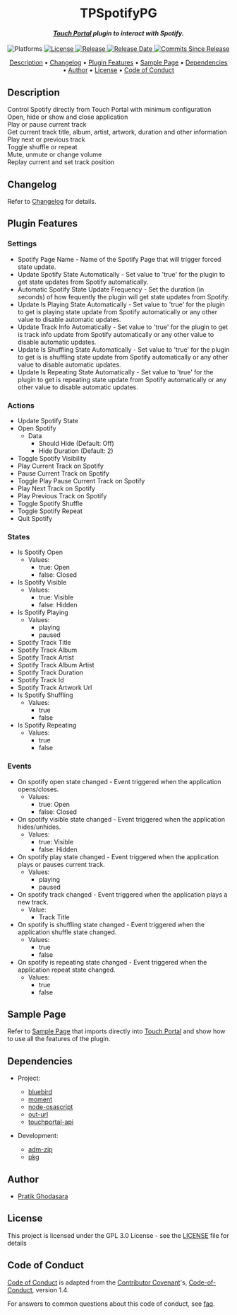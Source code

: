 <h1 align="center">
  <br>
  TPSpotifyPG
  <br>
</h1>

<h4 align="center"><i><a href="https://www.touch-portal.com" target="_blank">Touch Portal</a> plugin to interact with Spotify.</i></h4>

<p align="center">
  <a>
    <img src="https://img.shields.io/badge/OS-macOS-blue?style=for-the-badge"
         alt="Platforms">
  </a>
  <a href="#license">
    <img src="https://img.shields.io/github/license/pratikghodasara/tp-spotify-pg?style=for-the-badge"
         alt="License">
  </a>
  <a href="https://github.com/pratikghodasara/tp-spotify-pg/releases">
    <img src="https://img.shields.io/github/v/release/pratikghodasara/tp-spotify-pg?include_prereleases&sort=semver&style=for-the-badge"
         alt="Release">
  </a>
  <a href="https://github.com/pratikghodasara/tp-spotify-pg/releases">
    <img src="https://img.shields.io/github/release-date-pre/pratikghodasara/tp-spotify-pg?style=for-the-badge"
         alt="Release Date">
  </a>
  <a href="https://github.com/pratikghodasara/tp-spotify-pg/commits/master/">
    <img src="https://img.shields.io/github/commits-since/pratikghodasara/tp-spotify-pg/latest?include_prereleases&style=for-the-badge&label=Commits%20Since%20Release"
         alt="Commits Since Release">
  </a>
</p>

<p align="center">
  <a href="#description">Description</a> •
  <a href="#changelog">Changelog</a> •
  <a href="#plugin-features">Plugin Features</a> •
  <a href="#sample-page">Sample Page</a> •
  <a href="#dependencies">Dependencies</a> •
  <a href="#author">Author</a> •
  <a href="#license">License</a> •
  <a href="#code-of-conduct">Code of Conduct</a>
</p>

## Description

Control Spotify directly from Touch Portal with minimum configuration<br>
Open, hide or show and close application<br>
Play or pause current track<br>
Get current track title, album, artist, artwork, duration and other information<br>
Play next or previous track<br>
Toggle shuffle or repeat<br>
Mute, unmute or change volume<br>
Replay current and set track position<br>

## Changelog

Refer to [Changelog](CHANGELOG.md) for details.

## Plugin Features

### Settings
 - Spotify Page Name - Name of the Spotify Page that will trigger forced state update.
 - Update Spotify State Automatically - Set value to 'true' for the plugin to get state updates from Spotify automatically.
 - Automatic Spotify State Update Frequency - Set the duration (in seconds) of how fequently the plugin will get state updates from Spotify.
 - Update Is Playing State Automatically - Set value to 'true' for the plugin to get is playing state update from Spotify automatically or any other value to disable automatic updates.
 - Update Track Info Automatically - Set value to 'true' for the plugin to get is track info update from Spotify automatically or any other value to disable automatic updates.
 - Update Is Shuffling State Automatically - Set value to 'true' for the plugin to get is is shuffling state update from Spotify automatically or any other value to disable automatic updates.
 - Update Is Repeating State Automatically - Set value to 'true' for the plugin to get is repeating state update from Spotify automatically or any other value to disable automatic updates.

### Actions
  - Update Spotify State
  - Open Spotify
    - Data
      - Should Hide (Default: Off)
      - Hide Duration (Default: 2)
  - Toggle Spotify Visibility
  - Play Current Track on Spotify
  - Pause Current Track on Spotify
  - Toggle Play Pause Current Track on Spotify
  - Play Next Track on Spotify
  - Play Previous Track on Spotify
  - Toggle Spotify Shuffle
  - Toggle Spotify Repeat
  - Quit Spotify

### States
  - Is Spotify Open
    - Values:
      - true: Open
      - false: Closed
  - Is Spotify Visible
    - Values:
      - true: Visible
      - false: Hidden
  - Is Spotify Playing
    - Values:
      - playing
      - paused
  - Spotify Track Title
  - Spotify Track Album
  - Spotify Track Artist
  - Spotify Track Album Artist
  - Spotify Track Duration
  - Spotify Track Id
  - Spotify Track Artwork Url
  - Is Spotify Shuffling
    - Values:
      - true
      - false
  - Is Spotify Repeating
    - Values:
      - true
      - false

### Events
 - On spotify open state changed - Event triggered when the application opens/closes.
    - Values:
      - true: Open
      - false: Closed
 - On spotify visible state changed - Event triggered when the application hides/unhides.
    - Values:
      - true: Visible
      - false: Hidden
 - On spotify play state changed - Event triggered when the application plays or pauses current track.
    - Values:
      - playing
      - paused
 - On spotify track changed - Event triggered when the application plays a new track.
    - Value:
      - Track Title
 - On spotify is shuffling state changed - Event triggered when the application shuffle state changed.
    - Values:
      - true
      - false
 - On spotify is repeating state changed - Event triggered when the application repeat state changed.
    - Values:
      - true
      - false

## Sample Page

Refer to [Sample Page](resources/tpspotifyas.tpz2) that imports directly into [Touch Portal](https://www.touch-portal.com) and show how to use all the features of the plugin.

## Dependencies

- Project:
  - [bluebird](https://www.npmjs.com/package/bluebird)
  - [moment](https://www.npmjs.com/package/moment)
  - [node-osascript](https://www.npmjs.com/package/node-osascript)
  - [out-url](https://www.npmjs.com/package/out-url)
  - [touchportal-api](https://www.npmjs.com/package/touchportal-api)

- Development:
  - [adm-zip](https://www.npmjs.com/package/adm-zip)
  - [pkg](https://www.npmjs.com/package/pkg)

## Author

- [Pratik Ghodasara](https://github.com/pratikghodasara)

## License

This project is licensed under the GPL 3.0 License - see the [LICENSE](LICENSE) file for details

## Code of Conduct

[Code of Conduct](CODE_OF_CONDUCT.md) is adapted from the [Contributor Covenant](https://www.contributor-covenant.org)'s, [Code-of-Conduct](https://www.contributor-covenant.org/version/1/4/code-of-conduct.html), version 1.4.

For answers to common questions about this code of conduct, see [faq](https://www.contributor-covenant.org/faq).
